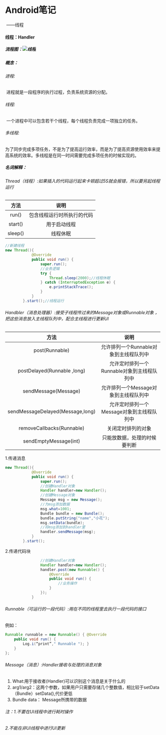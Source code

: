 # Android笔记

​				——线程

#### 线程：Handler

##### 流程图：![线程](C:\Users\Sir.L\Desktop\笔记\html文件\线程.png)

##### 概念：

###### 进程:

​	进程就是一段程序的执行过程，负责系统资源的分配。

###### 线程:

​	一个进程中可以包含若干个线程，每个线程负责完成一项独立的任务。

###### 多线程:

​	为了同步完成多项任务，不是为了提高运行效率，而是为了提高资源使用效率来提高系统的效率。多线程是在同一时间需要完成多项任务的时候实现的。



##### 名词解释：

###### Thread（线程）:如果插入的代码运行起来卡顿超过5S就会报错，所以要另起线程运行

|  方法   |            说明            |
| :-----: | :------------------------: |
|  run()  | 包含线程运行时所执行的代码 |
| start() |        用于启动线程        |
| sleep() |          线程休眠          |

```java
//新建线程
new Thread(){
            @Override
            public void run() {
                super.run();
                //业务逻辑
                try {
                    Thread.sleep(2000);//线程休眠
                } catch (InterruptedException e) {
                    e.printStackTrace();
                }
            }
        }.start();//线程运行
```



###### Handbler（消息处理器）:接受子线程传过来的Message对象或Runnable对象  ，把这些消息放入主线程队列中，配合主线程进行更新UI

|               方法               |                    说明                    |
| :------------------------------: | :----------------------------------------: |
|          post(Runnable)          |   允许排列一个Runnable对象到主线程队列中   |
|   postDelayed(Runnable ,long)    | 允许定时排列一个Runnable对象到主线程队列中 |
|       sendMessage(Message)       |   允许排列一个Message对象到主线程队列中    |
| sendMessageDelayed(Message,long) | 允许定时排列一个Message对象到主线程队列中  |
|    removeCallbacks(Runnable)     |             关闭定时排列的对象             |
|      sendEmptyMessage(int)       |        只能放数据，处理的时候要判断        |

1.传递消息

```java
new Thread(){
            @Override
            public void run() {
                super.run();
                //创建Handler对象
                Handler handler=new Handler();
                //创建Message对象
                Message msg = new Message();
                //为msg添加数据
                msg.what=1001;
                Bundle bundle = new Bundle();
                bundle.putString("name","小花");
                msg.setData(bundle);
                //将msg添加到handler里
                handler.sendMessage(msg);
            }
        }.start();
```

2.传递代码块

```java
				//创建Handler对象
                Handler handler=new Handler();
                handler.post(new Runnable() {
                    @Override
                    public void run() {
                        //业务操作
                    }
                });
            }
```



###### Runnable（可运行的一段代码）:用在不同的线程里去执行一段代码的接口

例如：

```java
Runnable runnable = new Runnable() { @Override 
	public void run() {
		Log.i(“print”," Runnable "); } 
	} 
};
```



###### Message（消息）:Handler接收与处理的消息对象

1. What:用于接收者(Handler)可以识别这个消息是关于什么的
2. arg1/arg2：这两个参数，如果用户只需要存储几个整数值，相比较于setData（Bundle）setData(),代价更低
3. Bundle data： Message所携带的数据

###### 注：1.不要在UI线程中进行耗时操作

###### 		2.不能在非UI线程中进行UI更新

